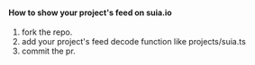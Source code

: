#### How to show your project's feed on suia.io

1. fork the repo.
2. add your project's feed decode function like projects/suia.ts
3. commit the pr.